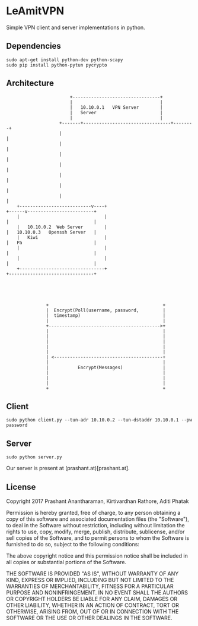 # LeAmitVPN
Simple VPN client and server implementations in python.

## Dependencies

```shell
sudo apt-get install python-dev python-scapy
sudo pip install python-pytun pycrypto
```

## Architecture

						    +---------------------------------+
						    |                                 |
						    |   10.10.0.1   VPN Server        |
						    |   Server                        |
						    |                                 |
					    +-------+---------------------------------+--------+
					    |                                                  |
					    |                                                  |
					    |                                                  |
					    |                                                  |
					    |                                                  |
					    |                                                  |
					    |                                                  |
		+---------------------------v----+                                      +------v-------------------------+
		|                                |                                      |                                |
		|   10.10.0.2  Web Server        |                                      |   10.10.0.3   Openssh Server   |
		|   Kiwi                         |                                      |   Pa                           |
		|                                |                                      |                                |
		|                                |                                      |                                |
		+--------------------------------+                                      +--------------------------------+





                   +                                           +
                   |  Encrypt(Poll(username, password,         |
                   |  timestamp)                               |
                   |                                           |
                   +------------------------------------------>+
                   |                                           |
                   |                                           |
                   |                                           |
                   |                                           |
                   |                                           |
                   | <-----------------------------------------+
                   |                                           |
                   |           Encrypt(Messages)               |
                   |                                           |
                   |                                           |
                   |                                           |
                   +                                           +


## Client

```shell
sudo python client.py --tun-adr 10.10.0.2 --tun-dstaddr 10.10.0.1 --pw password
```

## Server

```shell
sudo python server.py
```

Our server is present at (prashant.at)[prashant.at].


## License
Copyright 2017 Prashant Anantharaman, Kirtivardhan Rathore, Aditi Phatak

Permission is hereby granted, free of charge, to any person obtaining a copy of this software and associated documentation files (the "Software"), to deal in the Software without restriction, including without limitation the rights to use, copy, modify, merge, publish, distribute, sublicense, and/or sell copies of the Software, and to permit persons to whom the Software is furnished to do so, subject to the following conditions:

The above copyright notice and this permission notice shall be included in all copies or substantial portions of the Software.

THE SOFTWARE IS PROVIDED "AS IS", WITHOUT WARRANTY OF ANY KIND, EXPRESS OR IMPLIED, INCLUDING BUT NOT LIMITED TO THE WARRANTIES OF MERCHANTABILITY, FITNESS FOR A PARTICULAR PURPOSE AND NONINFRINGEMENT. IN NO EVENT SHALL THE AUTHORS OR COPYRIGHT HOLDERS BE LIABLE FOR ANY CLAIM, DAMAGES OR OTHER LIABILITY, WHETHER IN AN ACTION OF CONTRACT, TORT OR OTHERWISE, ARISING FROM, OUT OF OR IN CONNECTION WITH THE SOFTWARE OR THE USE OR OTHER DEALINGS IN THE SOFTWARE.
